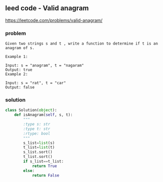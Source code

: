 ## leed code - Valid anagram
https://leetcode.com/problems/valid-anagram/
### problem
```
Given two strings s and t , write a function to determine if t is an anagram of s.

Example 1:

Input: s = "anagram", t = "nagaram"
Output: true
Example 2:

Input: s = "rat", t = "car"
Output: false
```

### solution
```python
class Solution(object):
    def isAnagram(self, s, t):
        """
        :type s: str
        :type t: str
        :rtype: bool
        """
        s_list=list(s)
        t_list=list(t)
        s_list.sort()
        t_list.sort()
        if s_list==t_list:
            return True
        else:
            return False
```